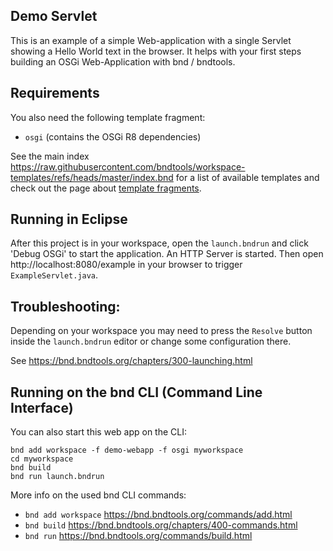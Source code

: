 ## Demo Servlet

This is an example of a simple Web-application with a single Servlet showing a Hello World text in the browser. It helps with your first steps building an OSGi Web-Application with bnd / bndtools.

## Requirements

You also need the following template fragment:
- `osgi` (contains the OSGi R8 dependencies) 

See the main index https://raw.githubusercontent.com/bndtools/workspace-templates/refs/heads/master/index.bnd for a list of available templates and check out the page about [template fragments](https://bnd.bndtools.org/chapters/620-template-fragments.html).

## Running in Eclipse

After this project is in your workspace, open the `launch.bndrun` and click 'Debug OSGi' to start the application.
An HTTP Server is started.
Then open http://localhost:8080/example in your browser to trigger `ExampleServlet.java`.

## Troubleshooting:

Depending on your workspace you may need to press the `Resolve` button inside the `launch.bndrun` editor or change some configuration there.

See https://bnd.bndtools.org/chapters/300-launching.html


## Running on the bnd CLI (Command Line Interface)

You can also start this web app on the CLI:

```
bnd add workspace -f demo-webapp -f osgi myworkspace
cd myworkspace
bnd build
bnd run launch.bndrun
```


More info on the used bnd CLI commands:

- `bnd add workspace` https://bnd.bndtools.org/commands/add.html
- `bnd build` https://bnd.bndtools.org/chapters/400-commands.html
- `bnd run` https://bnd.bndtools.org/commands/build.html
